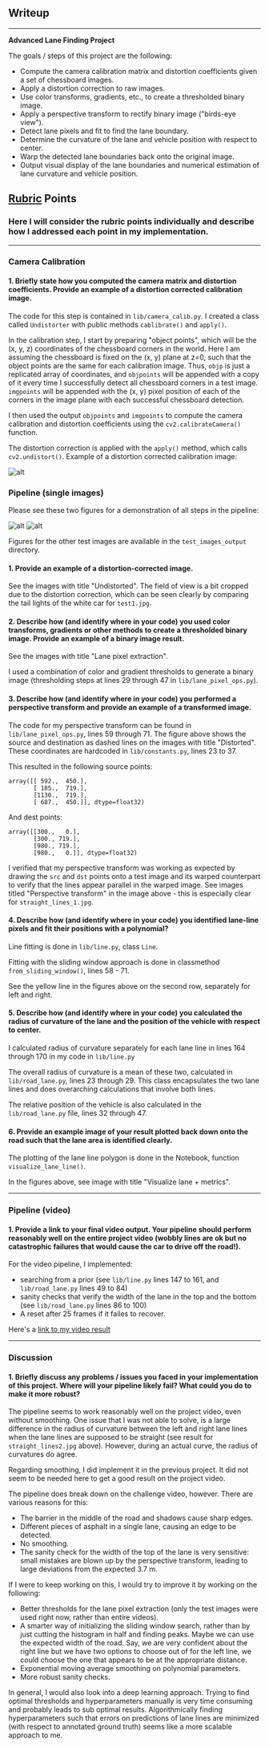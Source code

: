 ## Writeup

---

**Advanced Lane Finding Project**

The goals / steps of this project are the following:

* Compute the camera calibration matrix and distortion coefficients given a set of chessboard images.
* Apply a distortion correction to raw images.
* Use color transforms, gradients, etc., to create a thresholded binary image.
* Apply a perspective transform to rectify binary image ("birds-eye view").
* Detect lane pixels and fit to find the lane boundary.
* Determine the curvature of the lane and vehicle position with respect to center.
* Warp the detected lane boundaries back onto the original image.
* Output visual display of the lane boundaries and numerical estimation of lane curvature and vehicle position.

[//]: # (Image References)

[image1]: ./test_images_output/example-distortion-corrected.png "Undistorted"
[image2]: ./test_images_output/steps_test1.png "Example pipeline test1.png"
[image3]: ./test_images_output/steps_straight_lines1.png "Example pipeline straight_lines_1.png"
[video1]: ./test_videos_output/project_video.mp4 "Video"

## [Rubric](https://review.udacity.com/#!/rubrics/571/view) Points

### Here I will consider the rubric points individually and describe how I addressed each point in my implementation.  

---

### Camera Calibration

#### 1. Briefly state how you computed the camera matrix and distortion coefficients. Provide an example of a distortion corrected calibration image.

The code for this step is contained in `lib/camera_calib.py`. I created a class called `Undistorter` with public methods `cablibrate()` and `apply()`. 

In the calibration step, I start by preparing "object points", which will be the (x, y, z) coordinates of the chessboard corners in the world. Here I am assuming the chessboard is fixed on the (x, y) plane at z=0, such that the object points are the same for each calibration image.  Thus, `objp` is just a replicated array of coordinates, and `objpoints` will be appended with a copy of it every time I successfully detect all chessboard corners in a test image.  `imgpoints` will be appended with the (x, y) pixel position of each of the corners in the image plane with each successful chessboard detection.  

I then used the output `objpoints` and `imgpoints` to compute the camera calibration and distortion coefficients using the `cv2.calibrateCamera()` function.  

The distortion correction is applied with the `apply()` method, which calls `cv2.undistort()`. Example of a distortion corrected calibration image: 

![alt][image1]

### Pipeline (single images)

Please see these two figures for a demonstration of all steps in the pipeline:

![alt][image2]
![alt][image3]

Figures for the other test images are available in the `test_images_output` directory.

#### 1. Provide an example of a distortion-corrected image.

See the images with title "Undistorted". The field of view is a bit cropped due to the distortion correction, which can be seen clearly by comparing the tail lights of the white car for `test1.jpg`.

#### 2. Describe how (and identify where in your code) you used color transforms, gradients or other methods to create a thresholded binary image.  Provide an example of a binary image result.

See the images with title "Lane pixel extraction".

I used a combination of color and gradient thresholds to generate a binary image (thresholding steps at lines 29 through 47 in `lib/lane_pixel_ops.py`). 

#### 3. Describe how (and identify where in your code) you performed a perspective transform and provide an example of a transformed image.

The code for my perspective transform can be found in `lib/lane_pixel_ops.py`, lines 59 through 71. The figure above shows the source and destination as dashed lines on the images with title "Distorted". These coordinates are hardcoded in `lib/constants.py`, lines 23 to 37.

This resulted in the following source points:

```
array([[ 592.,  450.],
       [ 185.,  719.],
       [1130.,  719.],
       [ 687.,  450.]], dtype=float32)
```

And dest points:
```
array([[300.,   0.],
       [300., 719.],
       [980., 719.],
       [980.,   0.]], dtype=float32)
```

I verified that my perspective transform was working as expected by drawing the `src` and `dst` points onto a test image and its warped counterpart to verify that the lines appear parallel in the warped image. See images titled "Perspective transform" in the image above - this is especially clear for `straight_lines_1.jpg`.


#### 4. Describe how (and identify where in your code) you identified lane-line pixels and fit their positions with a polynomial?

Line fitting is done in `lib/line.py`, class `Line`.

Fitting with the sliding window approach is done in classmethod `from_sliding_window()`, lines 58 - 71.

See the yellow line in the figures above on the second row, separately for left and right.

#### 5. Describe how (and identify where in your code) you calculated the radius of curvature of the lane and the position of the vehicle with respect to center.

I calculated radius of curvature separately for each lane line in lines 164 through 170 in my code in `lib/line.py`

The overall radius of curvature is a mean of these two, calculated in `lib/road_lane.py`, lines 23 through 29. This class encapsulates the two lane lines and does overarching calculations that involve both lines.

The relative position of the vehicle is also calculated in the `lib/road_lane.py` file, lines 32 through 47.

#### 6. Provide an example image of your result plotted back down onto the road such that the lane area is identified clearly.

The plotting of the lane line polygon is done in the Notebook, function `visualize_lane_line()`.

In the figures above, see image with title "Visualize lane + metrics".


---

### Pipeline (video)

#### 1. Provide a link to your final video output.  Your pipeline should perform reasonably well on the entire project video (wobbly lines are ok but no catastrophic failures that would cause the car to drive off the road!).

For the video pipeline, I implemented:

- searching from a prior (see `lib/line.py` lines 147 to 161, and `lib/road_lane.py` lines 49 to 84)
- sanity checks that verify the width of the lane in the top and the bottom (see `lib/road_lane.py` lines 86 to 100)
- A reset after 25 frames if it failes to recover.

Here's a [link to my video result](./test_videos_output/project_video.mp4)

---

### Discussion

#### 1. Briefly discuss any problems / issues you faced in your implementation of this project.  Where will your pipeline likely fail?  What could you do to make it more robust?
The pipeline seems to work reasonably well on the project video, even without smoothing.
One issue that I was not able to solve, is a large difference in the radius of curvature between the left and right lane lines when the lane lines are supposed to be straight (see result for `straight_lines2.jpg` above). However, during an actual curve, the radius of curvatures do agree.

Regarding smoothing, I did implement it in the previous project. It did not seem to be needed here to get a good result on the project video.

The pipeline does break down on the challenge video, however. There are various reasons for this:

- The barrier in the middle of the road and shadows cause sharp edges.
- Different pieces of asphalt in a single lane, causing an edge to be detected.
- No smoothing.
- The sanity check for the width of the top of the lane is very sensitive: small mistakes are blown up by the perspective transform, leading to large deviations from the expected 3.7 m.

If I were to keep working on this, I would try to improve it by working on the following:

- Better thresholds for the lane pixel extraction (only the test images were used right now, rather than entire videos).
- A smarter way of initializing the sliding window search, rather than by just cutting the histogram in half and finding peaks. Maybe we can use the expected width of the road. Say, we are very confident about the right line but we have two options to choose out of for the left line, we could choose the one that appears to be at the appropriate distance.
- Exponential moving average smoothing on polynomial parameters.
- More robust sanity checks.

In general, I would also look into a deep learning approach. Trying to find optimal thresholds and hyperparameters manually is very time consuming and probably leads to sub optimal results. Algorithmically finding hyperparameters such that errors on predictions of lane lines are minimized (with respect to annotated ground truth) seems like a more scalable approach to me.